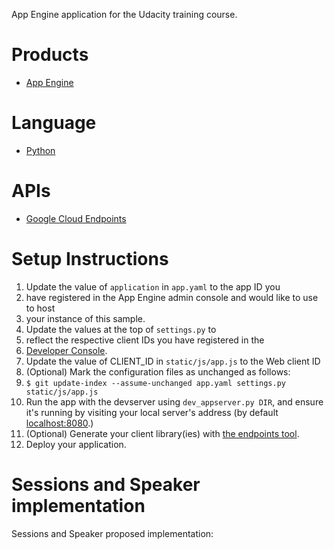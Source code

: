 App Engine application for the Udacity training course.

# Products
- [App Engine][1]

# Language
- [Python][2]

# APIs
- [Google Cloud Endpoints][3]

# Setup Instructions
1. Update the value of `application` in `app.yaml` to the app ID you
2. have registered in the App Engine admin console and would like to use to host
3. your instance of this sample.
4. Update the values at the top of `settings.py` to
5. reflect the respective client IDs you have registered in the
6. [Developer Console][4].
7. Update the value of CLIENT_ID in `static/js/app.js` to the Web client ID
8. (Optional) Mark the configuration files as unchanged as follows:
9. `$ git update-index --assume-unchanged app.yaml settings.py static/js/app.js`
10. Run the app with the devserver using `dev_appserver.py DIR`, and ensure it's running by visiting your local server's address (by default [localhost:8080][5].)
11. (Optional) Generate your client library(ies) with [the endpoints tool][6].
12. Deploy your application.

# Sessions and Speaker implementation
Sessions and Speaker proposed implementation:

[1]: https://developers.google.com/appengine
[2]: http://python.org
[3]: https://developers.google.com/appengine/docs/python/endpoints/
[4]: https://console.developers.google.com/
[5]: https://localhost:8080/
[6]: https://developers.google.com/appengine/docs/python/endpoints/endpoints_tool
